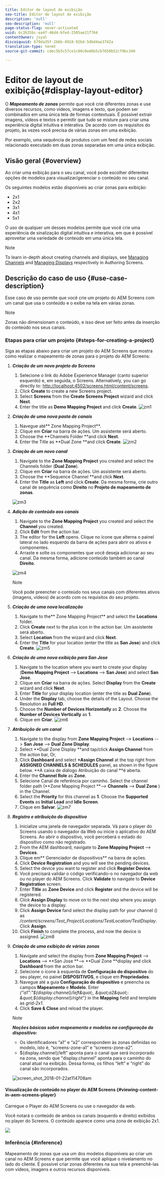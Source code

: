 ```yaml
---
title: Editor de layout de exibição
seo-title: Editor de layout de exibição
description: 'null'
seo-description: 'null'
page-status-flag: never-activated
uuid: 6c3b35bc-ea4f-46d4-bfed-2505ae21f764
contentOwner: jsyal
discoiquuid: 679da35f-2b6b-4910-92bd-5dbd4ae3742a
translation-type: tm+mt
source-git-commit: cdec5b3c57ce1c80c0ed6b5cb7650b52cf9bc340

---
```



# Editor de layout de exibição{#display-layout-editor}

O ***Mapeamento de zonas*** permite que você crie diferentes zonas e use diversos recursos, como vídeos, imagens e texto, que podem ser combinados em uma única tela de formas contextuais. É possível extrair imagens, vídeos e textos e permitir que tudo se misture para criar uma experiência digital intuitiva e interativa. De acordo com os requisitos do projeto, às vezes você precisa de várias zonas em uma exibição.

Por exemplo, uma sequência de produtos com um feed de redes sociais relacionado executado em duas zonas separadas em uma única exibição.

## Visão geral {#overview}

Ao criar uma exibição para o seu canal, você pode escolher diferentes opções de modelos para visualizar/gerenciar o conteúdo no seu canal.

Os seguintes modelos estão disponíveis ao criar zonas para exibição:

* 2x1
* 2x2
* 3x1
* 4x1
* 5x1

O uso de qualquer um desses modelos permite que você crie uma experiência de sinalização digital intuitiva e interativa, em que é possível aproveitar uma variedade de conteúdo em uma única tela.

>[!NOTE]
>
>To learn in-depth about creating channels and displays, see [Managing Channels](managing-channels.md) and [Managing Displays](managing-displays.md) respectively in Authoring Screens.

## Descrição do caso de uso {#use-case-description}

Esse caso de uso permite que você crie um projeto do AEM Screens com um canal que usa o conteúdo e o exibe na tela em várias zonas.

>[!NOTE]
>
>Zonas não dimensionam o conteúdo, e isso deve ser feito antes da inserção do conteúdo nos seus canais.

### Etapas para criar um projeto {#steps-for-creating-a-project}

Siga as etapas abaixo para criar um projeto do AEM Screens que mostra como realizar o mapeamento de zonas para o projeto do AEM Screens:

1. ***Criação de um novo projeto do Screens***

   1. Selecione o link do Adobe Experience Manager (canto superior esquerdo) e, em seguida, o Screens. Alternatively, you can ﻿go directly to: [http://localhost:4502/screens.html/content/screens](http://localhost:4502/screens.html/content/screens).
   1. Click **Create** to create a new Screens project.
   1. Select **Screens** from the **Create Screens Project** wizard and click **Next**.
   1. Enter the title as **Demo Mapping Project** and click **Create**.
   ![zm1](assets/zm1.gif)

1. ***Criação de uma nova pasta de canais***

   1. Navegue até** Zone Mapping Project**.
   1. Clique em **Criar** na barra de ações. Um assistente será aberto.
   1. Choose the **Channels Folder **and click **Next**.
   1. Enter the Title as **Dual Zone **and click **Create**.
   ![zm2](assets/zm2.gif)

1. ***Criação de um novo canal***

   1. Navigate to the **Zone Mapping Project** you created and select the Channels folder (**Dual Zone**).
   1. Clique em **Criar** na barra de ações. Um assistente será aberto.
   1. Choose the **Sequence Channel **and click **Next**.
   1. Enter the **Title** as **Left** and click **Create**.
   Da mesma forma, crie outro canal de sequência como **Direito** no **Projeto de mapeamento de zonas**.

   ![zm3](assets/zm3.gif)

1. ***Adição de conteúdo aos canais***

   1. Navigate to the **Zone Mapping Project** you created and select the **Channel** you created.
   1. Click **Edit** from the action bar.
   1. The editor for the **Left** opens. Clique no ícone que alterna o painel lateral no lado esquerdo da barra de ações para abrir os ativos e componentes.
   1. Arraste e solte os componentes que você deseja adicionar ao seu canal.
   Da mesma forma, adicione conteúdo também ao canal **Direito**.

   ![zm4](assets/zm4.gif)

   >[!NOTE]
   >
   >Você pode preencher o conteúdo nos seus canais com diferentes ativos (imagens, vídeos) de acordo com os requisitos do seu projeto.

1. ***Criação de uma nova localização***

   1. Navigate to the** Zone Mapping Project** and select the **Locations** folder.
   1. Click **Create** next to the plus icon in the action bar. Um assistente será aberto.
   1. Select **Location** from the wizard and click **Next**.
   1. Enter the **Title** for your location (enter the title as **San Jose**) and click **Create**.
   ![zm5](assets/zm5.gif)

1. ***Criação de uma nova exibição para San Jose***

   1. Navigate to the location where you want to create your display (**Demo Mapping Project** --> **Locations** --> **San Jose**) and select **San Jose**.
   1. Clique em **Criar** na barra de ações. Select **Display** from the **Create** wizard and click **Next**.
   1. Enter **Title** for your display location (enter the title as **Dual Zone**).
   1. Under the **Display** tab, choose the details of the Layout. Choose the Resolution as **Full HD**.
   1. Choose the **Number of Devices Horizontally** as **2**. Choose the **Number of Devices Vertically** as **1**.
   1. Clique em **Criar**.
   ![zm6](assets/zm6.gif)

1. ***Atribuição de um canal***

   1. Navigate to the display from **Zone Mapping Project** --> **Locations** --> **San Jose** --> **Dual Zone Display**.
   1. Select **Dual Zone Display **and tap/click **Assign Channel** from the action bar, Or,
   1. Click **Dashboard** and select **+Assign Channel** at the top right from **ASSIGNED CHANNELS &amp; SCHEDULES** panel, as shown in the figure below. **A caixa de diálogo Atribuição do canal **é aberta.
   1. Enter the **Channel Role** as **Zone**.
   1. Selecione Canal de referência por caminho. Select the channel folder path (**Zone Mapping Project **--> **Channels** --> **Dual Zone** ) in the Channel.
   1. Select the **Priority** for this channel as **1**. Choose the **Supported Events** as **Initial Load** and **Idle Screen**.
   1. Clique em **Salvar**.
   ![zm7](assets/zm7.gif)

1. ***Registro e atribuição do dispositivo***

   1. Inicialize uma janela de navegador separada. Vá para o player do Screens usando o navegador da Web ou inicie o aplicativo do AEM Screens. Ao abrir o dispositivo, você perceberá o estado do dispositivo como não registrado.
   1. From the AEM dashboard, navigate to **Zone Mapping Project** --> **Devices**.
   1. Clique em** Gerenciador de dispositivos** na barra de ações.
   1. Click **Device Registration** and you will see the pending devices.
   1. Select the device you want to register and click **Register Device**.
   1. Você precisará validar o código verificando-o no navegador da web ou no player do AEM Screens. Click **Validate** to navigate to **Device Registration** screen.
   1. Enter **Title** as **Zone Device** and click **Register** and the device will be registered.
   1. Click **Assign Display** to move on to the next step where you assign the device to a display.
   1. Click **Assign Device** fand select the display path for your channel () as */content/screens/Test_Project/Locations/TestLocation/TestDisplay*. Click **Assign**.
   1. Click **Finish** to complete the process, and now the device is assigned.
   ![zm8](assets/zm8.gif)

1. ***Criação de uma exibição de várias zonas***

   1. Navigate and select the display from **Zone Mapping Project** --> **Locations** --> **San Jose **--> **Dual Zone **display and click **Dashboard** from the action bar.
   1. Selecione o ícone à esquerda de **Configuração do dispositivo** do seu player, no painel **DISPOSITIVOS**, e clique em **Propriedades**.
   1. Navegue até a guia **Configuração do dispositivo** e preencha os campos **Mapeamento** e **Modelo**. Enter *{&quot;a1&quot;:&quot;${display.channel}/left&quot;, &quot;a2&quot;: &quot;${display.channel}/right&quot;}* in the **Mapping** field and template as *grid-2x1*.
   1. Click **Save &amp; Close** and reload the player.
   >[!NOTE]
   >
   >***Noções básicas sobre mapeamento e modelos na configuração do dispositivo:***
   >
   >* Os identificadores “a1” e “a2” correspondem às zonas definidas no modelo, isto é, “screens-zone-a1” e “screens-zone-a2”.
   >* ${display.channel}/left&quot; aponta para o canal que será incorporado na zona, sendo que &quot;display.channel&quot; aponta para o caminho do canal atual na exibição. Dessa forma, os filhos “left” e “right” do canal são incorporados.


   ![screen_shot_2018-01-22at114708am](assets/screen_shot_2018-01-22at114708am.png)

#### Visualização de conteúdo no player do AEM Screens {#viewing-content-in-aem-screens-player}

Carregue o Player do AEM Screens ou use o navegador da web.

Você notará o conteúdo de ambos os canais (esquerdo e direito) exibidos no player do Screens. O conteúdo aparece como uma zona de exibição 2x1.

![](do-not-localize/screen_shot_2018-01-22at120206pm.png)

### Inferência {#inference}

Mapeamento de zonas que usa um dos modelos disponíveis ao criar um canal no AEM Screens e que permite que você aplique o nivelamento no lado do cliente. É possível criar zonas diferentes na sua tela e preenchê-las com vídeos, imagens e outros recursos disponíveis.
